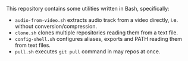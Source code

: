 This repository contains some utilities written in Bash, specifically:
- `audio-from-video.sh` extracts audio track from a video directly, i.e. without conversion/compression.
- `clone.sh` clones multiple repositories reading them from a text file.
- `config-shell.sh` configures aliases, exports and PATH reading them from text files.
- `pull.sh` executes `git pull` command in may repos at once.
